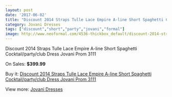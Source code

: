 ```yaml
---
layout: post
date: '2017-06-02'
title: "Discount 2014 Straps Tulle Lace Empire A-line Short Spaghetti Cocktail/party/club Dress Jovani Prom 3111"
category: Jovani Dresses
tags: ["discount","short","party","jovani","formal"]
image: http://www.neoformal.com/4536-thickbox_default/discount-2014-straps-tulle-lace-empire-a-line-short-spaghetti-cocktail-party-club-dress-jovani-prom-3111.jpg
---
```

Discount 2014 Straps Tulle Lace Empire A-line Short Spaghetti Cocktail/party/club Dress Jovani Prom 3111

On Sales: **$399.99**
<a href="https://www.neoformal.com/en/jovani-dresses/1693-discount-2014-straps-tulle-lace-empire-a-line-short-spaghetti-cocktail-party-club-dress-jovani-prom-3111.html"><amp-img layout="responsive" width="600" height="600" src="//www.neoformal.com/4536-thickbox_default/discount-2014-straps-tulle-lace-empire-a-line-short-spaghetti-cocktail-party-club-dress-jovani-prom-3111.jpg" alt="Discount 2014 Straps Tulle Lace Empire A-line Short Spaghetti Cocktail/party/club Dress Jovani Prom 3111 0" /></a>
<a href="https://www.neoformal.com/en/jovani-dresses/1693-discount-2014-straps-tulle-lace-empire-a-line-short-spaghetti-cocktail-party-club-dress-jovani-prom-3111.html"><amp-img layout="responsive" width="600" height="600" src="//www.neoformal.com/4538-thickbox_default/discount-2014-straps-tulle-lace-empire-a-line-short-spaghetti-cocktail-party-club-dress-jovani-prom-3111.jpg" alt="Discount 2014 Straps Tulle Lace Empire A-line Short Spaghetti Cocktail/party/club Dress Jovani Prom 3111 1" /></a>
<a href="https://www.neoformal.com/en/jovani-dresses/1693-discount-2014-straps-tulle-lace-empire-a-line-short-spaghetti-cocktail-party-club-dress-jovani-prom-3111.html"><amp-img layout="responsive" width="600" height="600" src="//www.neoformal.com/4537-thickbox_default/discount-2014-straps-tulle-lace-empire-a-line-short-spaghetti-cocktail-party-club-dress-jovani-prom-3111.jpg" alt="Discount 2014 Straps Tulle Lace Empire A-line Short Spaghetti Cocktail/party/club Dress Jovani Prom 3111 2" /></a>

Buy it: [Discount 2014 Straps Tulle Lace Empire A-line Short Spaghetti Cocktail/party/club Dress Jovani Prom 3111](https://www.neoformal.com/en/jovani-dresses/1693-discount-2014-straps-tulle-lace-empire-a-line-short-spaghetti-cocktail-party-club-dress-jovani-prom-3111.html "Discount 2014 Straps Tulle Lace Empire A-line Short Spaghetti Cocktail/party/club Dress Jovani Prom 3111")

View more: [Jovani Dresses](https://www.neoformal.com/en/15-jovani-dresses "Jovani Dresses")